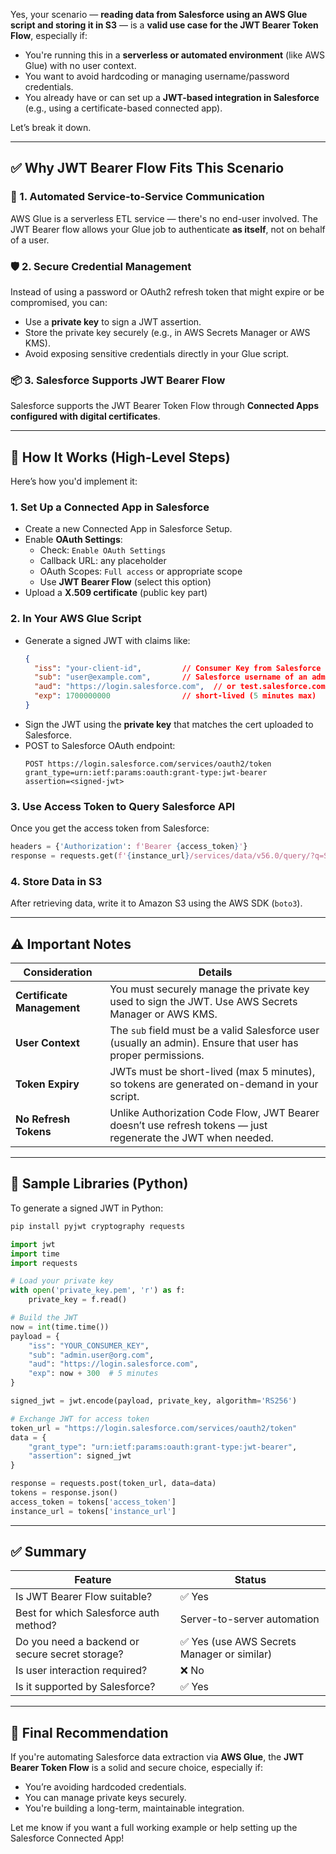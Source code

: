 Yes, your scenario — **reading data from Salesforce using an AWS Glue script and storing it in S3** — is a **valid use case for the JWT Bearer Token Flow**, especially if:

- You're running this in a **serverless or automated environment** (like AWS Glue) with no user context.
- You want to avoid hardcoding or managing username/password credentials.
- You already have or can set up a **JWT-based integration in Salesforce** (e.g., using a certificate-based connected app).

Let’s break it down.

---

## ✅ Why JWT Bearer Flow Fits This Scenario

### 🔧 1. **Automated Service-to-Service Communication**
AWS Glue is a serverless ETL service — there's no end-user involved. The JWT Bearer flow allows your Glue job to authenticate **as itself**, not on behalf of a user.

### 🛡️ 2. **Secure Credential Management**
Instead of using a password or OAuth2 refresh token that might expire or be compromised, you can:
- Use a **private key** to sign a JWT assertion.
- Store the private key securely (e.g., in AWS Secrets Manager or AWS KMS).
- Avoid exposing sensitive credentials directly in your Glue script.

### 📦 3. **Salesforce Supports JWT Bearer Flow**
Salesforce supports the JWT Bearer Token Flow through **Connected Apps configured with digital certificates**.

---

## 🧰 How It Works (High-Level Steps)

Here’s how you'd implement it:

### 1. **Set Up a Connected App in Salesforce**
- Create a new Connected App in Salesforce Setup.
- Enable **OAuth Settings**:
  - Check: `Enable OAuth Settings`
  - Callback URL: any placeholder
  - OAuth Scopes: `Full access` or appropriate scope
  - Use **JWT Bearer Flow** (select this option)
- Upload a **X.509 certificate** (public key part)

### 2. **In Your AWS Glue Script**
- Generate a signed JWT with claims like:
  ```json
  {
    "iss": "your-client-id",         // Consumer Key from Salesforce Connected App
    "sub": "user@example.com",       // Salesforce username of an admin user
    "aud": "https://login.salesforce.com",  // or test.salesforce.com
    "exp": 1700000000                // short-lived (5 minutes max)
  }
  ```
- Sign the JWT using the **private key** that matches the cert uploaded to Salesforce.
- POST to Salesforce OAuth endpoint:
  ```
  POST https://login.salesforce.com/services/oauth2/token
  grant_type=urn:ietf:params:oauth:grant-type:jwt-bearer
  assertion=<signed-jwt>
  ```

### 3. **Use Access Token to Query Salesforce API**
Once you get the access token from Salesforce:
```python
headers = {'Authorization': f'Bearer {access_token}'}
response = requests.get(f'{instance_url}/services/data/v56.0/query/?q=SELECT+Id,Name+FROM+Account', headers=headers)
```

### 4. **Store Data in S3**
After retrieving data, write it to Amazon S3 using the AWS SDK (`boto3`).

---

## ⚠️ Important Notes

| Consideration | Details |
|--------------|---------|
| **Certificate Management** | You must securely manage the private key used to sign the JWT. Use AWS Secrets Manager or AWS KMS. |
| **User Context** | The `sub` field must be a valid Salesforce user (usually an admin). Ensure that user has proper permissions. |
| **Token Expiry** | JWTs must be short-lived (max 5 minutes), so tokens are generated on-demand in your script. |
| **No Refresh Tokens** | Unlike Authorization Code Flow, JWT Bearer doesn’t use refresh tokens — just regenerate the JWT when needed. |

---

## 🧪 Sample Libraries (Python)

To generate a signed JWT in Python:
```bash
pip install pyjwt cryptography requests
```

```python
import jwt
import time
import requests

# Load your private key
with open('private_key.pem', 'r') as f:
    private_key = f.read()

# Build the JWT
now = int(time.time())
payload = {
    "iss": "YOUR_CONSUMER_KEY",
    "sub": "admin.user@org.com",
    "aud": "https://login.salesforce.com",
    "exp": now + 300  # 5 minutes
}

signed_jwt = jwt.encode(payload, private_key, algorithm='RS256')

# Exchange JWT for access token
token_url = "https://login.salesforce.com/services/oauth2/token"
data = {
    "grant_type": "urn:ietf:params:oauth:grant-type:jwt-bearer",
    "assertion": signed_jwt
}

response = requests.post(token_url, data=data)
tokens = response.json()
access_token = tokens['access_token']
instance_url = tokens['instance_url']
```

---

## ✅ Summary

| Feature | Status |
|--------|--------|
| Is JWT Bearer Flow suitable? | ✅ Yes |
| Best for which Salesforce auth method? | Server-to-server automation |
| Do you need a backend or secure secret storage? | ✅ Yes (use AWS Secrets Manager or similar) |
| Is user interaction required? | ❌ No |
| Is it supported by Salesforce? | ✅ Yes |

---

## 🎯 Final Recommendation

If you're automating Salesforce data extraction via **AWS Glue**, the **JWT Bearer Token Flow** is a solid and secure choice, especially if:
- You’re avoiding hardcoded credentials.
- You can manage private keys securely.
- You're building a long-term, maintainable integration.

Let me know if you want a full working example or help setting up the Salesforce Connected App!